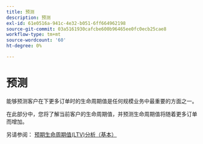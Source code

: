 ```yaml
---
title: 预测
description: 预测
exl-id: 61e0516a-941c-4e32-b051-6ff664962198
source-git-commit: 03a5161930cafcbe600b96465ee0fc0ecb25cae8
workflow-type: tm+mt
source-wordcount: '60'
ht-degree: 0%

---
```


# 预测

能够预测客户在下更多订单时的生命周期值是任何规模业务中最重要的方面之一。

在此部分中，您将了解当前客户的生命周期值，并预测生命周期值将随着更多订单而增加。

另请参阅： [预期生命周期值(LTV)分析（基本）](../../data-analyst/analysis/ess-expected-ltv.md)
